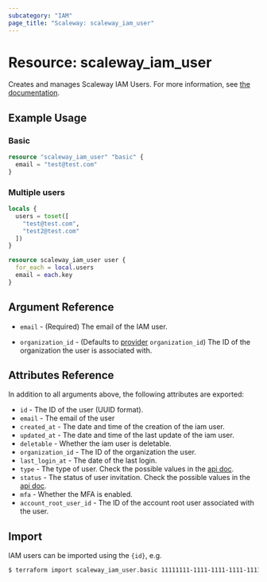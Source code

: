 ```yaml
---
subcategory: "IAM"
page_title: "Scaleway: scaleway_iam_user"
---
```


# Resource: scaleway_iam_user

Creates and manages Scaleway IAM Users.
For more information, see [the documentation](https://www.scaleway.com/en/developers/api/iam/#path-users-list-users-of-an-organization).

## Example Usage

### Basic

```terraform
resource "scaleway_iam_user" "basic" {
  email = "test@test.com"
}
```

### Multiple users

```terraform
locals {
  users = toset([
    "test@test.com",
    "test2@test.com"
  ])
}

resource scaleway_iam_user user {
  for_each = local.users
  email = each.key
}
```

## Argument Reference

- `email` - (Required) The email of the IAM user.

- `organization_id` - (Defaults to [provider](../index.md#organization_d) `organization_id`) The ID of the organization the user is associated with.

## Attributes Reference

In addition to all arguments above, the following attributes are exported:

- `id` - The ID of the user (UUID format).
- `email` - The email of the user
- `created_at` - The date and time of the creation of the iam user.
- `updated_at` - The date and time of the last update of the iam user.
- `deletable` - Whether the iam user is deletable.
- `organization_id` - The ID of the organization the user.
- `last_login_at` - The date of the last login.
- `type` - The type of user. Check the possible values in the [api doc](https://www.scaleway.com/en/developers/api/iam/#path-users-get-a-given-user).
- `status` - The status of user invitation. Check the possible values in the [api doc](https://www.scaleway.com/en/developers/api/iam/#path-users-get-a-given-user).
- `mfa` - Whether the MFA is enabled.
- `account_root_user_id` - The ID of the account root user associated with the user.

## Import

IAM users can be imported using the `{id}`, e.g.

```bash
$ terraform import scaleway_iam_user.basic 11111111-1111-1111-1111-111111111111
```
